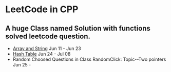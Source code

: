 # LeetCode in CPP
## A huge Class named Solution with functions solved leetcode question.
* [Array and String](https://leetcode.com/explore/learn/card/array-and-string/) Jun 11 - Jun 23
* [Hash Table](https://leetcode.com/explore/learn/card/hash-table/) Jun 24 - Jul 08
* Random Choosed Questions in Class RandomClick: Topic--Two pointers Jun 25 - 